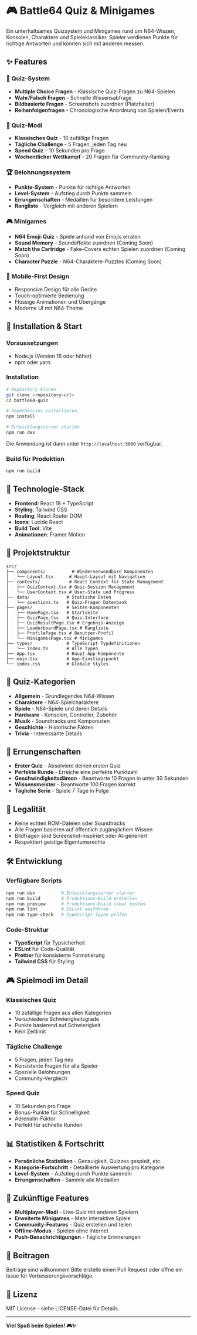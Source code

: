 # 🎮 Battle64 Quiz & Minigames

Ein unterhaltsames Quizsystem und Minigames rund um N64-Wissen, Konsolen, Charaktere und Spieleklassiker. Spieler verdienen Punkte für richtige Antworten und können sich mit anderen messen.

## ✨ Features

### 🧠 Quiz-System
- **Multiple Choice Fragen** - Klassische Quiz-Fragen zu N64-Spielen
- **Wahr/Falsch Fragen** - Schnelle Wissensabfrage
- **Bildbasierte Fragen** - Screenshots zuordnen (Platzhalter)
- **Reihenfolgenfragen** - Chronologische Anordnung von Spielen/Events

### 🎯 Quiz-Modi
- **Klassisches Quiz** - 10 zufällige Fragen
- **Tägliche Challenge** - 5 Fragen, jeden Tag neu
- **Speed Quiz** - 10 Sekunden pro Frage
- **Wöchentlicher Wettkampf** - 20 Fragen für Community-Ranking

### 🏆 Belohnungssystem
- **Punkte-System** - Punkte für richtige Antworten
- **Level-System** - Aufstieg durch Punkte sammeln
- **Errungenschaften** - Medaillen für besondere Leistungen
- **Rangliste** - Vergleich mit anderen Spielern

### 🎮 Minigames
- **N64 Emoji-Quiz** - Spiele anhand von Emojis erraten
- **Sound Memory** - Soundeffekte zuordnen (Coming Soon)
- **Match the Cartridge** - Fake-Covers echten Spielen zuordnen (Coming Soon)
- **Character Puzzle** - N64-Charaktere-Puzzles (Coming Soon)

### 📱 Mobile-First Design
- Responsive Design für alle Geräte
- Touch-optimierte Bedienung
- Flüssige Animationen und Übergänge
- Moderne UI mit N64-Theme

## 🚀 Installation & Start

### Voraussetzungen
- Node.js (Version 16 oder höher)
- npm oder yarn

### Installation
```bash
# Repository klonen
git clone <repository-url>
cd battle64-quiz

# Dependencies installieren
npm install

# Entwicklungsserver starten
npm run dev
```

Die Anwendung ist dann unter `http://localhost:3000` verfügbar.

### Build für Produktion
```bash
npm run build
```

## 🎨 Technologie-Stack

- **Frontend**: React 18 + TypeScript
- **Styling**: Tailwind CSS
- **Routing**: React Router DOM
- **Icons**: Lucide React
- **Build Tool**: Vite
- **Animationen**: Framer Motion

## 📁 Projektstruktur

```
src/
├── components/          # Wiederverwendbare Komponenten
│   └── Layout.tsx      # Haupt-Layout mit Navigation
├── contexts/           # React Context für State Management
│   ├── QuizContext.tsx # Quiz-Session Management
│   └── UserContext.tsx # User-State und Progress
├── data/              # Statische Daten
│   └── questions.ts   # Quiz-Fragen Datenbank
├── pages/             # Seiten-Komponenten
│   ├── HomePage.tsx   # Startseite
│   ├── QuizPage.tsx   # Quiz-Interface
│   ├── QuizResultPage.tsx # Ergebnis-Anzeige
│   ├── LeaderboardPage.tsx # Rangliste
│   ├── ProfilePage.tsx # Benutzer-Profil
│   └── MinigamesPage.tsx # Minigames
├── types/             # TypeScript Typdefinitionen
│   └── index.ts       # Alle Typen
├── App.tsx            # Haupt-App-Komponente
├── main.tsx           # App-Einstiegspunkt
└── index.css          # Globale Styles
```

## 🎯 Quiz-Kategorien

- **Allgemein** - Grundlegendes N64-Wissen
- **Charaktere** - N64-Spielcharaktere
- **Spiele** - N64-Spiele und deren Details
- **Hardware** - Konsolen, Controller, Zubehör
- **Musik** - Soundtracks und Komponisten
- **Geschichte** - Historische Fakten
- **Trivia** - Interessante Details

## 🏅 Errungenschaften

- **Erster Quiz** - Absolviere deinen ersten Quiz
- **Perfekte Runde** - Erreiche eine perfekte Punktzahl
- **Geschwindigkeitsdämon** - Beantworte 10 Fragen in unter 30 Sekunden
- **Wissensmeister** - Beantworte 100 Fragen korrekt
- **Tägliche Serie** - Spiele 7 Tage in Folge

## 🔐 Legalität

- Keine echten ROM-Dateien oder Soundtracks
- Alle Fragen basieren auf öffentlich zugänglichem Wissen
- Bildfragen sind Screenshot-inspiriert oder AI-generiert
- Respektiert geistige Eigentumsrechte

## 🛠️ Entwicklung

### Verfügbare Scripts
```bash
npm run dev          # Entwicklungsserver starten
npm run build        # Produktions-Build erstellen
npm run preview      # Produktions-Build lokal testen
npm run lint         # ESLint ausführen
npm run type-check   # TypeScript-Typen prüfen
```

### Code-Struktur
- **TypeScript** für Typsicherheit
- **ESLint** für Code-Qualität
- **Prettier** für konsistente Formatierung
- **Tailwind CSS** für Styling

## 🎮 Spielmodi im Detail

### Klassisches Quiz
- 10 zufällige Fragen aus allen Kategorien
- Verschiedene Schwierigkeitsgrade
- Punkte basierend auf Schwierigkeit
- Kein Zeitlimit

### Tägliche Challenge
- 5 Fragen, jeden Tag neu
- Konsistente Fragen für alle Spieler
- Spezielle Belohnungen
- Community-Vergleich

### Speed Quiz
- 10 Sekunden pro Frage
- Bonus-Punkte für Schnelligkeit
- Adrenalin-Faktor
- Perfekt für schnelle Runden

## 📊 Statistiken & Fortschritt

- **Persönliche Statistiken** - Genauigkeit, Quizzes gespielt, etc.
- **Kategorie-Fortschritt** - Detaillierte Auswertung pro Kategorie
- **Level-System** - Aufstieg durch Punkte sammeln
- **Errungenschaften** - Sammle alle Medaillen

## 🔮 Zukünftige Features

- **Multiplayer-Modi** - Live-Quiz mit anderen Spielern
- **Erweiterte Minigames** - Mehr interaktive Spiele
- **Community-Features** - Quiz erstellen und teilen
- **Offline-Modus** - Spielen ohne Internet
- **Push-Benachrichtigungen** - Tägliche Erinnerungen

## 🤝 Beitragen

Beiträge sind willkommen! Bitte erstelle einen Pull Request oder öffne ein Issue für Verbesserungsvorschläge.

## 📄 Lizenz

MIT License - siehe LICENSE-Datei für Details.

---

**Viel Spaß beim Spielen! 🎮✨**